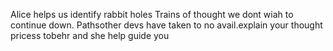 Alice helps us identify rabbit holes  Trains of thought we dont wiah to continue down. Pathsother devs have taken to no avail.explain your thought pricess tobehr and she help guide you